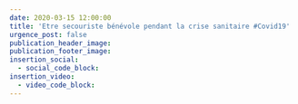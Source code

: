 ```yaml
---
date: 2020-03-15 12:00:00
title: 'Etre secouriste bénévole pendant la crise sanitaire #Covid19'
urgence_post: false
publication_header_image:
publication_footer_image:
insertion_social:
  - social_code_block:
insertion_video:
  - video_code_block:
---
```


